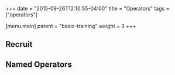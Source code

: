 +++
date = "2015-09-26T12:10:55-04:00"
title = "Operators"
tags = ["operators"]

[menu.main]
  parent = "basic-training"
  weight = 3
+++

## Recruit

## Named Operators
